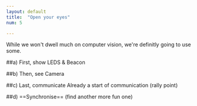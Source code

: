 ```yaml
---
layout: default
title:  "Open your eyes"
num: 5

---
```


While we won't dwell much on computer vision, we're definitly going to use some.

##a) First, show
LEDS & Beacon

##b) Then, see
Camera

##c) Last, communicate
Already a start of communication (rally point)

##d) ==Synchronise== (find another more fun one)

